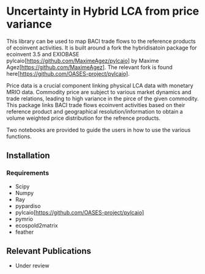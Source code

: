 # Uncertainty in Hybrid LCA from price variance

This library can be used to map BACI trade flows to the reference products of
ecoinvent activities. It is built around a fork the hybridisatoin package for ecoinvent
3.5 and EXIOBASE pylcaio[https://github.com/MaximeAgez/pylcaio] by Maxime Agez[https://github.com/MaximeAgez].
The relevant fork is found here[https://github.com/OASES-project/pylcaio].

Price data is a crucial component linking physical LCA data with monetary MRIO data. 
Commodity price are subject to various market dynamics and trade relations, leading to high
variance in the pirce of the given commodity. This package links BACI trade flows
ecoinvent activities based on their reference product and geographical resolution/information
to obtain a volume weighted price distribution for the refrence products. 

Two notebooks are provided to guide the users in how to use the various functions.

## Installation

### Requirements

- Scipy
- Numpy
- Ray
- pypardiso
- pylcaio[https://github.com/OASES-project/pylcaio]
- pymrio
- ecospold2matrix
- feather

## Relevant Publications

- Under review
